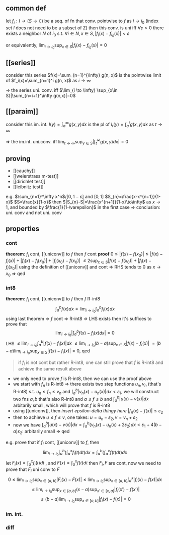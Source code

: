 ## common def
let $f_i: I \to (S \to \mathbb C)$ be a seq. of fn that conv. pointwise to $f$ as $i \to i_0$
(index set $I$ does not need to be a subset of $\mathbb Z$)
then this conv. is uni iff $\forall \varepsilon > 0$ there exists a neighbor $N$ of $i_0$ s.t.
$\forall i\in N, x\in S, |f_i(x)-f_{i_0}(x)| < \varepsilon$

or equivalently, $\lim_{i\to i_0} \sup_{x\in S}|f_i(x)-f_{i_0}(x)| = 0$

## [[series]]
consider this series $f(x)=\sum_{n=1}^{\infty} g(n, x)$
is the pointwise limit of $f_i(x)=\sum_{n=1}^i g(n, x)$ as $i\to \infty$

=> the series uni. conv. iff $\lim_{i \to \infty} \sup_{x\in S}|\sum_{n=i+1}^\infty g(n,x)|=0$

## [[paraim]]
consider this im. int. $I(y)=\int_a^\infty g(x,y)dx$
is the pl of $I_t(y)=\int_a^t g(x,y)dx$ as $t \to \infty$

=> the im.int. uni.conv. iff $\lim_{t\to\infty}\sup_{y\in S} |\int_t^\infty g(x,y)dx| = 0$

## proving
- [[cauchy]]
- [[weierstrass m-test]]
- [[dirichlet test]]
- [[leibnitz test]]

e.g. $\sum_{n=1}^\infty x^n$/$[0,1-\varepsilon]$ and $[0,1]$
$S_{n}=\frac{x-x^{n+1}}{1-x}$
$S=\frac{x}{1-x}$
then $|S_{n}-S|=\frac{x^{n+1}}{1-x}\to\infty$ as $x\to 1$, and bounded by $\frac{1}{1-\varepsilon}$ in the first case => conclusion: uni. conv and not uni. conv

## properties
### cont
**theorem**: $f_{i}$ cont, [[uniconv]] to $f$ then $f$ cont
**proof**
$0\leq|f(x)-f(x_{0})|\leq|f(x)-f_{i}(x)|+|f_{i}(x)-f_{i}(x_{0})|+|f_{i}(x_{0})-f(x_{0})|$
$\leq 2\sup_{x\in S}|f(x)-f(x_{0})|+|f_{i}(x)-f_{i}(x_{0})|$
using the definition of [[uniconv]] and cont => RHS tends to 0 as $x\to x_{0}$ => qed

### int8
**theorem**: $f_{i}$ cont, [[uniconv]] to $f$ then $f$ R-int8
$$
\int_{a}^b f(x)dx =\lim_{ i \to i_{0} } \int _{a}^{b}f_{i}(x)dx 
$$
using last theorem => $f$ cont => R-int8 => LHS exists
then it's suffices to prove that
$$
\lim_{ i \to i_{0} } \left|\int _{a}^{b} f(x)-f_{i}(x)dx\right|=0
$$
LHS $\leq \lim_{ i \to i_{0} } \int _{a}^{b} |f(x)-f_{i}(x)|dx$
$\leq \lim_{ i \to i_{0} } (b-a)\sup_{x\in S}|f(x)-f_{i}(x)|$
$=(b-a)\lim_{ i \to i_{0} }\sup_{x\in S}|f(x)-f_{i}(x)| = 0$, qed

>if $f_{i}$ is not cont but rather R-int8, one can still prove that $f$ is R-int8 and achieve the same result above
- we only need to prove $f$ is R-int8, then we can use the proof above
- we start with $f_{n}$ is R-int8 => there exists two step functions $u_{n},v_{n}$ (that's R-int8) s.t. $u_{n}\leq f_{n}\leq v_{n}$ and $\int_{a}^{b}|v_{n}(x)-u_{n}(x)|dx < \varepsilon_{1}$, we will construct two fns $a,b$ that's also R-int8 and $a\leq f\leq b$ and $\int _{a}^{b}|u(x)-v(x)|dx$ arbitarily small, which will prove that $f$ is R-int8
- using [[uniconv]], then *insert epsilon-delta thingy here* $|f_{n}(x)-f(x)|\leq \varepsilon_{2}$
- then to achieve $u\leq f\leq v$, one takes: $u=u_{n}-\varepsilon_{2}, v=v_{n}+\varepsilon_{2}$
- now we have $\int _{a}^{b}|u(x)-v(x)|dx=\int _{a}^b (v_{n}(x)-u_{n}(x)+2\varepsilon_{2})dx$$<\varepsilon_{1}+4(b-a)\varepsilon_{2}$: arbitarily small => qed

e.g. prove that if $f_{i}$ cont, [[uniconv]] to $f$, then
$$
\lim_{ i \to i_{0} } \int _{a}^b \left( \int _{a}^xf_{i}(t)dt\right)dx = \int _{a}^b\left( \int _{a}^x f(t)dt  \right) dx 
$$
let $F_{i}(x)=\int _{a}^xf_{i}(t)dt$ , and $F(x)=\int _{a}^xf(t)dt$
then $F_{i},F$ are cont, now we need to prove that $F_{i}$ uni conv to $F$
$$
0\leq\lim_{ i \to i_{0} } \sup_{x\in [a,b]} |F_{i}(x)-F(x)|\leq\lim_{ i \to i_{0} } \sup_{x\in[a,b]}\int _{a}^x  \left|f_{i}(x)-f(x)\right|dx 
$$
$$
\leq \lim_{ i \to i_{0} } \sup_{x\in[a,b]}(x-a)\sup_{x'\in[x,a]}|f_{i}(x')-f(x')|$$
$$\leq (b-a)\lim_{ i \to i_{0} } \sup_{x\in[a,b]}|f_{i}(x)-f(x)| = 0
$$

### im. int.


### diff
